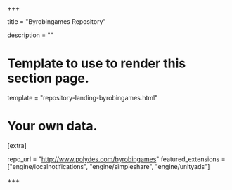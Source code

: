 +++

title = "Byrobingames Repository"

description = ""

# Template to use to render this section page.
template = "repository-landing-byrobingames.html"

# Your own data.
[extra]

repo_url = "http://www.polydes.com/byrobingames"
featured_extensions = ["engine/localnotifications", "engine/simpleshare", "engine/unityads"]
  
+++